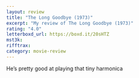 ```yaml
---
layout: review
title: "The Long Goodbye (1973)"
excerpt: "My review of The Long Goodbye (1973)"
rating: "4.0"
letterboxd_url: https://boxd.it/20sHTZ
mst3k:
rifftrax:
category: movie-review
---
```


He’s pretty good at playing that tiny harmonica
